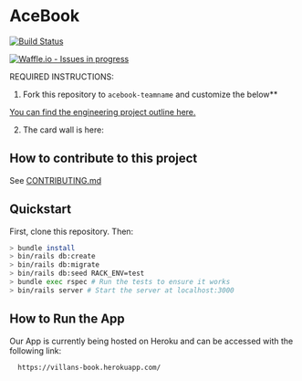 # AceBook
[![Build Status](https://travis-ci.org/RyanWolfen7/acebook-rails-template.svg?branch=master)](https://travis-ci.org/RyanWolfen7/acebook-rails-template)

[![Waffle.io - Issues in progress](https://badge.waffle.io/RyanWolfen7/acebook-rails-template.png?label=in%20progress&title=In%20Progress)](http://waffle.io/RyanWolfen7/acebook-rails-template)

REQUIRED INSTRUCTIONS:

1. Fork this repository to `acebook-teamname` and customize
the below**

[You can find the engineering project outline here.](https://github.com/makersacademy/course/tree/master/engineering_projects/rails)

2. The card wall is here: <please update>

## How to contribute to this project
See [CONTRIBUTING.md](CONTRIBUTING.md)

## Quickstart

First, clone this repository. Then:

```bash
> bundle install
> bin/rails db:create
> bin/rails db:migrate
> bin/rails db:seed RACK_ENV=test
> bundle exec rspec # Run the tests to ensure it works
> bin/rails server # Start the server at localhost:3000
```

## How to Run the App

Our App is currently being hosted on Heroku and can be accessed with the following link:

```bash
  https://villans-book.herokuapp.com/
```
